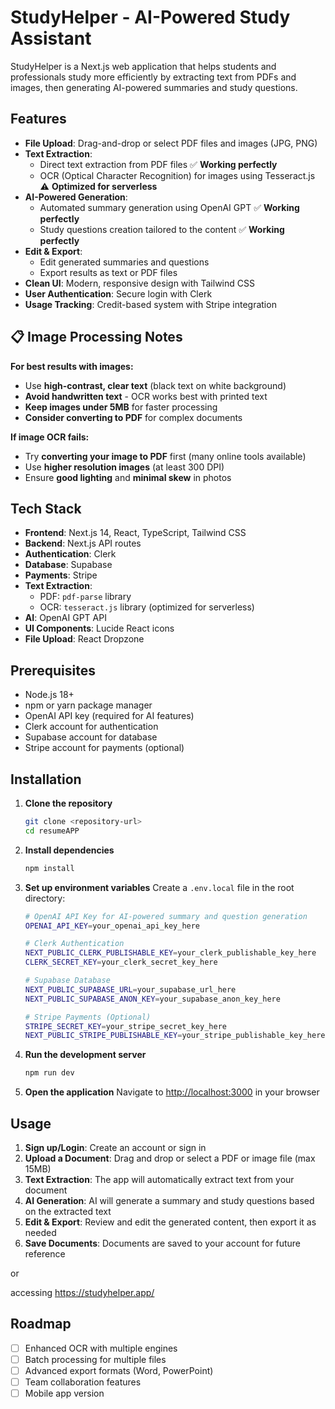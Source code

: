 # StudyHelper - AI-Powered Study Assistant

StudyHelper is a Next.js web application that helps students and professionals study more efficiently by extracting text from PDFs and images, then generating AI-powered summaries and study questions.

## Features

- **File Upload**: Drag-and-drop or select PDF files and images (JPG, PNG)
- **Text Extraction**: 
  - Direct text extraction from PDF files ✅ **Working perfectly**
  - OCR (Optical Character Recognition) for images using Tesseract.js ⚠️ **Optimized for serverless**
- **AI-Powered Generation**:
  - Automated summary generation using OpenAI GPT ✅ **Working perfectly**
  - Study questions creation tailored to the content ✅ **Working perfectly**
- **Edit & Export**: 
  - Edit generated summaries and questions
  - Export results as text or PDF files
- **Clean UI**: Modern, responsive design with Tailwind CSS
- **User Authentication**: Secure login with Clerk
- **Usage Tracking**: Credit-based system with Stripe integration

## 📋 **Image Processing Notes**

**For best results with images:**
- Use **high-contrast, clear text** (black text on white background)
- **Avoid handwritten text** - OCR works best with printed text
- **Keep images under 5MB** for faster processing
- **Consider converting to PDF** for complex documents

**If image OCR fails:**
- Try **converting your image to PDF** first (many online tools available)
- Use **higher resolution images** (at least 300 DPI)
- Ensure **good lighting** and **minimal skew** in photos

## Tech Stack

- **Frontend**: Next.js 14, React, TypeScript, Tailwind CSS
- **Backend**: Next.js API routes
- **Authentication**: Clerk
- **Database**: Supabase
- **Payments**: Stripe
- **Text Extraction**: 
  - PDF: `pdf-parse` library
  - OCR: `tesseract.js` library (optimized for serverless)
- **AI**: OpenAI GPT API
- **UI Components**: Lucide React icons
- **File Upload**: React Dropzone

## Prerequisites

- Node.js 18+ 
- npm or yarn package manager
- OpenAI API key (required for AI features)
- Clerk account for authentication
- Supabase account for database
- Stripe account for payments (optional)

## Installation

1. **Clone the repository**
   ```bash
   git clone <repository-url>
   cd resumeAPP
   ```

2. **Install dependencies**
   ```bash
   npm install
   ```

3. **Set up environment variables**
   Create a `.env.local` file in the root directory:
   ```bash
   # OpenAI API Key for AI-powered summary and question generation
   OPENAI_API_KEY=your_openai_api_key_here
   
   # Clerk Authentication
   NEXT_PUBLIC_CLERK_PUBLISHABLE_KEY=your_clerk_publishable_key_here
   CLERK_SECRET_KEY=your_clerk_secret_key_here
   
   # Supabase Database
   NEXT_PUBLIC_SUPABASE_URL=your_supabase_url_here
   NEXT_PUBLIC_SUPABASE_ANON_KEY=your_supabase_anon_key_here
   
   # Stripe Payments (Optional)
   STRIPE_SECRET_KEY=your_stripe_secret_key_here
   NEXT_PUBLIC_STRIPE_PUBLISHABLE_KEY=your_stripe_publishable_key_here
   ```

4. **Run the development server**
   ```bash
   npm run dev
   ```

5. **Open the application**
   Navigate to [http://localhost:3000](http://localhost:3000) in your browser

## Usage

1. **Sign up/Login**: Create an account or sign in
2. **Upload a Document**: Drag and drop or select a PDF or image file (max 15MB)
3. **Text Extraction**: The app will automatically extract text from your document
4. **AI Generation**: AI will generate a summary and study questions based on the extracted text
5. **Edit & Export**: Review and edit the generated content, then export it as needed
6. **Save Documents**: Documents are saved to your account for future reference

or

accessing https://studyhelper.app/

## Roadmap

- [ ] Enhanced OCR with multiple engines
- [ ] Batch processing for multiple files
- [ ] Advanced export formats (Word, PowerPoint)
- [ ] Team collaboration features
- [ ] Mobile app version 
